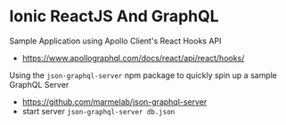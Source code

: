 # Ionic ReactJS And GraphQL

Sample Application using Apollo Client's React Hooks API
- https://www.apollographql.com/docs/react/api/react/hooks/

Using the `json-graphql-server` npm package to quickly spin up a sample GraphQL Server
- https://github.com/marmelab/json-graphql-server
- start server `json-graphql-server db.json`